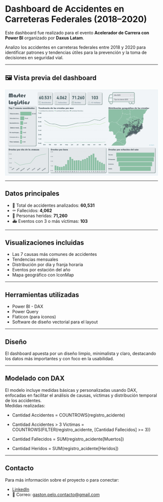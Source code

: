# Dashboard de Accidentes en Carreteras Federales (2018–2020)

Este dashboard fue realizado para el evento **Acelerador de Carrera con Power BI** organizado por **Daxus Latam**.

Analizo los accidentes en carreteras federales entre 2018 y 2020 para identificar patrones y tendencias útiles para la prevención y la toma de decisiones en seguridad vial.

---

## 🖼️ Vista previa del dashboard

![Dashboard Preview](./img/dashboard.jpg)

---

## Datos principales

- 🚧 Total de accidentes analizados: **60,531**  
- ⚰️ Fallecidos: **4,062**  
- 🤕 Personas heridas: **71,260**  
- 🚑 Eventos con 3 o más víctimas: **103**

---

## Visualizaciones incluidas

- Las 7 causas más comunes de accidentes  
- Tendencias mensuales  
- Distribución por día y franja horaria  
- Eventos por estación del año  
- Mapa geográfico con IconMap  

---

## Herramientas utilizadas

- Power BI - DAX
- Power Query  
- Flaticon (para íconos)  
- Software de diseño vectorial para el layout  

---

## Diseño

El dashboard apuesta por un diseño limpio, minimalista y claro, destacando los datos más importantes y con foco en la usabilidad.

---

##  Modelado con DAX

El modelo incluye medidas básicas y personalizadas usando DAX, enfocadas en facilitar el análisis de causas, víctimas y distribución temporal de los accidentes.  
Medidas realizadas:

* Cantidad Accidentes = COUNTROWS(registro_acidente)

* Cantidad Accidentes > 3 Victimas = COUNTROWS(FILTER(registro_acidente, [Cantidad Fallecidos] >= 3))

* Cantidad Fallecidos = SUM(registro_acidente[Muertos])
 
* Cantidad Heridos = SUM(registro_acidente[Heridos])

---

## Contacto

Para más información sobre el proyecto o para conectar:

- [LinkedIn](https://www.linkedin.com/in/gpelo-data/)
- 📧 Correo: gaston.pelo.contacto@gmail.com
